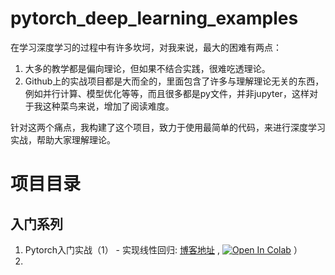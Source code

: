 # pytorch_deep_learning_examples

在学习深度学习的过程中有许多坎坷，对我来说，最大的困难有两点：

1. 大多的教学都是偏向理论，但如果不结合实践，很难吃透理论。
2. Github上的实战项目都是大而全的，里面包含了许多与理解理论无关的东西，例如并行计算、模型优化等等，而且很多都是py文件，并非jupyter，这样对于我这种菜鸟来说，增加了阅读难度。

针对这两个痛点，我构建了这个项目，致力于使用最简单的代码，来进行深度学习实战，帮助大家理解理论。

# 项目目录

## 入门系列

1. Pytorch入门实战（1） - 实现线性回归: [博客地址](https://blog.csdn.net/zhaohongfei_358/article/details/121418622) , [![Open In Colab](https://colab.research.google.com/assets/colab-badge.svg)](https://colab.research.google.com/github/iioSnail/pytorch_deep_learning_examples/blob/main/01_linear_regression.ipynb) ）
2. 